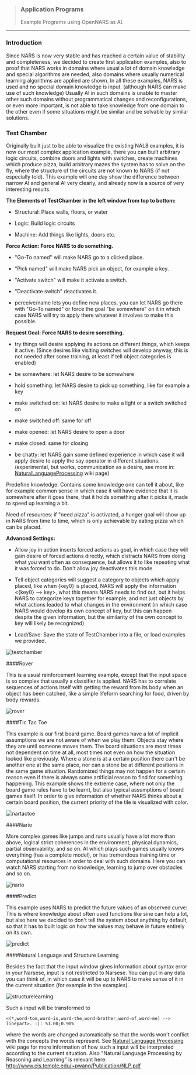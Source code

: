 > ### Application Programs  
> Example Programs using OpenNARS as AI.

***

### Introduction

Since NARS is now very stable and has reached a certain value of stability and completeness, we decided to create first application examples, also to proof that NARS works in domains where usual a lot of domain knowledge and special algorithms are needed, also domains where usually numerical learning algorithms are applied are shown. In all these examples, NARS is used and no special domain knowledge is input. (although NARS can make use of such knowledge) Usually AI in such domains is unable to master other such domains without programmatical changes and reconfigurations, or even more important, is not able to take knowledge from one domain to the other even if some situations might be similar and be solvable by similar solutions.

### Test Chamber

Originally built just to be able to visualize the existing NAL8 examples, it is now our most complex application example, there you can built arbitrary logic circuits, combine doors and lights with switches, create machines which produce pizza, build arbitrary mazes the system has to solve on the fly, where the structure of the circuits are not known to NARS (if not especially told). This example will one day show the difference between narrow AI and general AI very clearly, and already now is a source of very interesting results.

**The Elements of TestChamber in the left window from top to bottom:**

* Structural: Place walls, floors, or water

* Logic: Build logic circuits

* Machine: Add things like lights, doors etc.

**Force Action: Force NARS to do something.**

* "Go-To named" will make NARS go to a clicked place.

* "Pick named" will make NARS pick an object, for example a key.

* "Activate switch" will make it activate a switch.

* "Deactivate switch" deactivates it.

* perceive/name lets you define new places, you can let NARS go there with "Go-To named" or force the goal "be somewhere" on it in which case NARS will try to apply there whatever it involves to make this possible.

**Request Goal: Force NARS to desire something.**

* try things will desire applying its actions on different things, which keeps it active. (Since desires like visiting switches will develop anyway, this is not needed after some training, at least if tell object categories is enabled)

* be somewhere: let NARS desire to be somewhere

* hold something: let NARS desire to pick up something, like for example a key

* make switched on: let NARS desire to make a light or a switch switched on

* make switched off: same for off

* make opened: let NARS desire to open a door

* make closed: same for closing

* be chatty: let NARS gain some defined experience in which case it will apply desire to apply the say operator in different situations. (experimental, but works, communication as a desire, see more in: [NaturalLanguageProcessing](https://github.com/opennars/opennars/wiki/Natural-Language-Processing) wiki page)

Predefine knowledge: Contains some knowledge one can tell it about, like for example common sense in which case it will have evidence that it is somewhere after it goes there, that it holds something after it picks it, made to speed up learning a bit.

Need of resources: if "need pizza" is activated, a hunger goal will show up in NARS from time to time, which is only achievable by eating pizza which can be placed.

**Advanced Settings:**

* Allow joy in action inserts forced actions as goal, in which case they will gain desire of forced actions directly, which distracts NARS from doing what you want often as consequence, but allows it to like repeating what it was forced to do. Don't allow joy deactivates this mode.

* Tell object categories will suggest a category to objects which apply placed, like when {key0} is placed, NARS will apply the information <{key0} --> key>, what this means NARS needs to find out, but it helps NARS to categorize keys together for example, and not just objects by what actions leaded to what changes in the environment (in which case NARS would develop its own concept of key, but this can happen despite the given information, but the similarity of the own concept to key will likely be recognized)

* Load/Save: Save the state of TestChamber into a file, or load examples we provided.

![testchamber](https://cloud.githubusercontent.com/assets/11791925/6994213/5a8a3f5e-db43-11e4-8097-fe40c33d5f2b.png)

####Rover

This is a usual reinforcement learning example, except that the input space is so complex that usually a classifier is applied. NARS has to correlate sequences of actions itself with getting the reward from its body when an object has been catched, like a simple lifeform searching for food, driven by body rewards.

![rover](https://cloud.githubusercontent.com/assets/11791925/6994215/75e88512-db43-11e4-964f-2f2d82151b0e.png)

####Tic Tac Toe

This example is our first board game. Board games have a lot of implicit assumptions we are not aware of when we play them: Objects stay where they are until someone moves them. The board situations are most times not dependent on time at all, most times not even on how the situation looked like previously. Where a stone is at a certain position there can't be another one at the same place, nor can a stone be at different positions in the same game situation. Randomized things may not happen for a certain reason even if there is always some artificial reason to find for something happening. This example shows the extreme case, where not only the board game rules have to be learnt, but also typical assumptions of board games itself. In order to give information of whether NARS thinks about a certain board position, the current priority of the tile is visualized with color.

![nartactoe](https://cloud.githubusercontent.com/assets/11791925/6994217/8a64930a-db43-11e4-9bc0-324669fc46fa.png)

####Nario

More complex games like jumps and runs usually have a lot more than above, logical strict coherences in the environment, physical dynamics, partial observability, and so on. AI which plays such games usually knows everything (has a complete model), or has tremendous training time or computational resources in order to deal with such domains. Here you can watch NARS starting from no knowledge, learning to jump over obstacles and so on.

![nario](https://cloud.githubusercontent.com/assets/11791925/6994223/a0cee2f8-db43-11e4-94cf-e1fd6f4a1fd6.png)

####Predict

This example uses NARS to predict the future values of an observed curve: This is where knowledge about often used functions like sine can help a lot, but also here we decided to don't tell the system about anything by default, so that it has to built logic on how the values may behave in future entirely on its own.

![predict](https://cloud.githubusercontent.com/assets/11791925/6994227/b5020c6e-db43-11e4-9150-c6aa4ee797b6.png)

####Natural Language and Structure Learning

Besides the fact that the input window gives information about syntax error in your Narsese, input is not restricted to Narsese. You can put in any data you can think of, in which case it will be up to NARS to make sense of it in the current situation (for example in the examples).

![structurelearning](https://cloud.githubusercontent.com/assets/11791925/6994232/ca3ba5ae-db43-11e4-86c0-c5cfedee3be6.png)

Such a input will be transformed to

```
<(*,word-tom,word-is,word-the,word-brother,word-of,word-me) --> linepart>. :|: %1.00;0.90%
```

where the words are changed automatically so that the words won't conflict with the concepts the words represent. See [Natural Language Processing](https://github.com/opennars/opennars/wiki/Natural-Language-Processing) wiki page for more information of how such a input will be interpreted according to the current situation. Also "Natural Language Processing by Reasoning and Learning" is relevant here: http://www.cis.temple.edu/~pwang/Publication/NLP.pdf